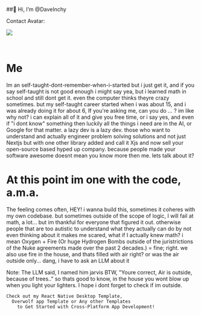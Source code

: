 ##👋 Hi, I’m @DaveInchy

Contact Avatar:

[<img src="https://cdn.discordapp.com/attachments/1176999718803472414/1380987365002313800/discord.YvNSBafB8h.png?ex=6845e035&is=68448eb5&hm=89186cc67beb43cbade65930835ae68a35c26c668ab54c301e5c255b09cf6098&" type="image/png"></img>](https://discord.gg/YvNSBafB8h)

<br>

# Me
Im an self-taught-dont-remember-when-i-started but i just get it,
and if you say self-taught is not good enough i might say yea, but i learned math in school and still dont get it. even the computer thinks theyre crazy sometimes.
but my self-taught career started when i was about 15, and i was already doing it for about 6, If you're asking me, can you do ... ? im like why not? i can explain all of it and give you free time, or i say yes, and even if "i dont know" something then luckily all the things i need are in the AI, or Google for that matter. a lazy dev is a lazy dev. those who want to understand and actually engineer problem solving solutions and not just Nextjs but with one other library added and call it Xjs and now sell your open-source based hyped up company. because people made your software awesome doesnt mean you know more then me. lets talk about it?

# At this point im one with the code, a.m.a.
The feeling comes often, HEY! i wanna build this, sometimes it coheres with my own codebase. but sometimes outside of the scope of logic, I will fail at math, a lot... but im thankful for everyone that figured it out. otherwise people that are too autistic to understand what they actually can do by not even thinking about it makes me scared, what if I actually knew math? i mean Oxygen + Fire (Or huge Hydrogen Bombs outside of the juristrictions of the Nuke agreements made over the past 2 decades.) = fine; right. we also use fire in the house, and thats filled with air right? or was the air outside only... dang, i have to ask an LLM about it

Note: The LLM said, I named him jarvis BTW, "Youre correct, Air is outside, because of trees.." so thats good to know, in the house you wont blow up when you light your lighters. I hope i dont forget to check if im outside.

```
Check out my React Native Desktop Template, 
  Overwolf app Template or Any other Templates
    to Get Started with Cross-Platform App Development!
```

